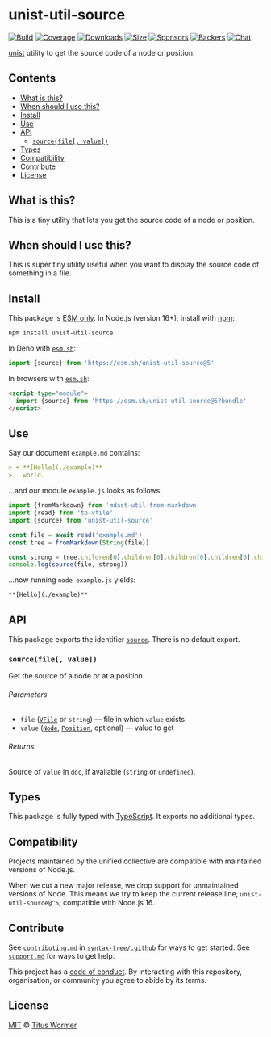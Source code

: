 # unist-util-source

[![Build][build-badge]][build]
[![Coverage][coverage-badge]][coverage]
[![Downloads][downloads-badge]][downloads]
[![Size][size-badge]][size]
[![Sponsors][sponsors-badge]][collective]
[![Backers][backers-badge]][collective]
[![Chat][chat-badge]][chat]

[unist][] utility to get the source code of a node or position.

## Contents

*   [What is this?](#what-is-this)
*   [When should I use this?](#when-should-i-use-this)
*   [Install](#install)
*   [Use](#use)
*   [API](#api)
    *   [`source(file[, value])`](#sourcefile-value)
*   [Types](#types)
*   [Compatibility](#compatibility)
*   [Contribute](#contribute)
*   [License](#license)

## What is this?

This is a tiny utility that lets you get the source code of a node or position.

## When should I use this?

This is super tiny utility useful when you want to display the source code
of something in a file.

## Install

This package is [ESM only][esm].
In Node.js (version 16+), install with [npm][]:

```sh
npm install unist-util-source
```

In Deno with [`esm.sh`][esmsh]:

```js
import {source} from 'https://esm.sh/unist-util-source@5'
```

In browsers with [`esm.sh`][esmsh]:

```html
<script type="module">
  import {source} from 'https://esm.sh/unist-util-source@5?bundle'
</script>
```

## Use

Say our document `example.md` contains:

```markdown
> + **[Hello](./example)**
>   world.
```

…and our module `example.js` looks as follows:

```js
import {fromMarkdown} from 'mdast-util-from-markdown'
import {read} from 'to-vfile'
import {source} from 'unist-util-source'

const file = await read('example.md')
const tree = fromMarkdown(String(file))

const strong = tree.children[0].children[0].children[0].children[0].children[0]
console.log(source(file, strong))
```

…now running `node example.js` yields:

```markdown
**[Hello](./example)**
```

## API

This package exports the identifier [`source`][source].
There is no default export.

### `source(file[, value])`

Get the source of a node or at a position.

###### Parameters

*   `file` ([`VFile`][vfile] or `string`)
    — file in which `value` exists
*   `value` ([`Node`][node], [`Position`][position], optional)
    — value to get

###### Returns

Source of `value` in `doc`, if available (`string` or `undefined`).

## Types

This package is fully typed with [TypeScript][].
It exports no additional types.

## Compatibility

Projects maintained by the unified collective are compatible with maintained
versions of Node.js.

When we cut a new major release, we drop support for unmaintained versions of
Node.
This means we try to keep the current release line, `unist-util-source@^5`,
compatible with Node.js 16.

## Contribute

See [`contributing.md`][contributing] in [`syntax-tree/.github`][health] for
ways to get started.
See [`support.md`][support] for ways to get help.

This project has a [code of conduct][coc].
By interacting with this repository, organisation, or community you agree to
abide by its terms.

## License

[MIT][license] © [Titus Wormer][author]

<!-- Definitions -->

[build-badge]: https://github.com/syntax-tree/unist-util-source/workflows/main/badge.svg

[build]: https://github.com/syntax-tree/unist-util-source/actions

[coverage-badge]: https://img.shields.io/codecov/c/github/syntax-tree/unist-util-source.svg

[coverage]: https://codecov.io/github/syntax-tree/unist-util-source

[downloads-badge]: https://img.shields.io/npm/dm/unist-util-source.svg

[downloads]: https://www.npmjs.com/package/unist-util-source

[size-badge]: https://img.shields.io/badge/dynamic/json?label=minzipped%20size&query=$.size.compressedSize&url=https://deno.bundlejs.com/?q=unist-util-source

[size]: https://bundlejs.com/?q=unist-util-source

[sponsors-badge]: https://opencollective.com/unified/sponsors/badge.svg

[backers-badge]: https://opencollective.com/unified/backers/badge.svg

[collective]: https://opencollective.com/unified

[chat-badge]: https://img.shields.io/badge/chat-discussions-success.svg

[chat]: https://github.com/syntax-tree/unist/discussions

[npm]: https://docs.npmjs.com/cli/install

[esm]: https://gist.github.com/sindresorhus/a39789f98801d908bbc7ff3ecc99d99c

[esmsh]: https://esm.sh

[typescript]: https://www.typescriptlang.org

[license]: license

[author]: https://wooorm.com

[health]: https://github.com/syntax-tree/.github

[contributing]: https://github.com/syntax-tree/.github/blob/main/contributing.md

[support]: https://github.com/syntax-tree/.github/blob/main/support.md

[coc]: https://github.com/syntax-tree/.github/blob/main/code-of-conduct.md

[unist]: https://github.com/syntax-tree/unist

[node]: https://github.com/syntax-tree/unist#node

[position]: https://github.com/syntax-tree/unist#position

[vfile]: https://github.com/vfile/vfile

[source]: #sourcefile-value
